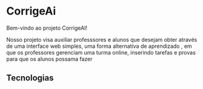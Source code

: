 # CorrigeAi
Bem-vindo ao projeto CorrigeAI!

Nosso projeto visa auxiliar professsores e alunos que desejam obter através de uma interface web simples, uma forma alternativa de aprendizado , em que os professores gerenciam uma turma online, inserindo tarefas e provas para que os alunos possama fazer

## Tecnologias

